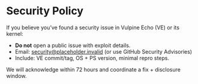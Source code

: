 ﻿# Security Policy

If you believe you’ve found a security issue in Vulpine Echo (VE) or its kernel:
- **Do not** open a public issue with exploit details.
- Email: security@placeholder.invalid (or use GitHub Security Advisories)
- Include: VE commit/tag, OS + PS version, minimal repro steps.

We will acknowledge within 72 hours and coordinate a fix + disclosure window.